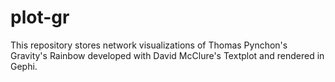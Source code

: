 # plot-gr
This repository stores network visualizations of Thomas Pynchon's Gravity's Rainbow developed with David McClure's Textplot and rendered in Gephi.
